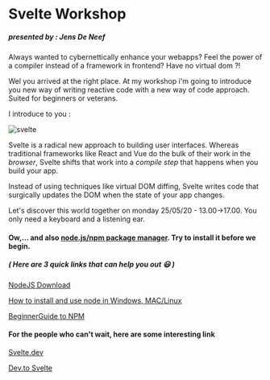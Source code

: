 # Svelte Workshop

##### presented by :  Jens De Neef

Always wanted to cybernettically enhance your webapps?  Feel the power of a compiler instead of a framework in frontend? Have no virtual dom ?!

Wel you arrived at the right place. At my workshop i'm going to introduce you new way of writing reactive code with a new way of code approach. Suited for beginners or veterans.

I  introduce to you : 

 ![svelte](https://i2.wp.com/css-tricks.com/wp-content/uploads/2020/01/svelte-radiant.png?fit=1200%2C600&ssl=1)

Svelte is a radical new approach to building user interfaces. Whereas traditional frameworks like React and Vue do the bulk of their work in  the *browser*, Svelte shifts that work into a *compile step* that happens when you build your app.

Instead of using techniques like virtual DOM diffing, Svelte writes code that  surgically updates the DOM when the state of your app changes.

Let's discover this world together on monday 25/05/20 - 13.00->17.00. You only need a keyboard and a listening ear.

#### Ow,... and also <u>**node.js/npm package manager**</u>. Try to install it before we begin.

##### ( Here are 3 quick links that can help you out :smiley: )

[NodeJS Download](https://nodejs.org/en/download/)

[How to install and use node in Windows, MAC/Linux](https://www.taniarascia.com/how-to-install-and-use-node-js-and-npm-mac-and-windows/)

[BeginnerGuide to NPM](https://www.sitepoint.com/beginners-guide-node-package-manager/)

#### For the people who can't wait, here are some interesting link

[Svelte.dev](https://svelte.dev/)

[Dev.to Svelte](https://dev.to/t/svelte)



 



